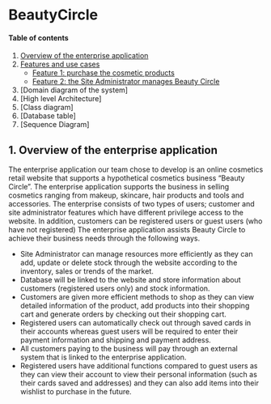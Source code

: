 # BeautyCircle

#### Table of contents

1. [Overview of the enterprise application](#section-1)
2. [Features and use cases](#section-2)
    - [Feature 1: purchase the cosmetic products](#subsection-a)
    - [Feature 2: the Site Administrator manages Beauty Circle](#subsection-b)
3. [Domain diagram of the system]
4. [High level Architecture]
5. [Class diagram]
6. [Database table]
7. [Sequence Diagram]


## 1. Overview of the enterprise application
The enterprise application our team chose to develop is an online cosmetics retail website that
supports a hypothetical cosmetics business “Beauty Circle”. The enterprise application supports
the business in selling cosmetics ranging from makeup, skincare, hair products and tools and
accessories. The enterprise consists of two types of users; customer and site administrator
features which have different privilege access to the website. In addition, customers can be
registered users or guest users (who have not registered)
The enterprise application assists Beauty Circle to achieve their business needs through the
following ways.
* Site Administrator can manage resources more efficiently as they can add, update or
delete stock through the website according to the inventory, sales or trends of the
market.
* Database will be linked to the website and store information about customers (registered
users only) and stock information.
* Customers are given more efficient methods to shop as they can view detailed
information of the product, add products into their shopping cart and generate orders by
checking out their shopping cart.
* Registered users can automatically check out through saved cards in their accounts
whereas guest users will be required to enter their payment information and shipping
and payment address.
* All customers paying to the business will pay through an external system that is linked to
the enterprise application.
* Registered users have additional functions compared to guest users as they can view
their account to view their personal information (such as their cards saved and
addresses) and they can also add items into their wishlist to purchase in the future.

